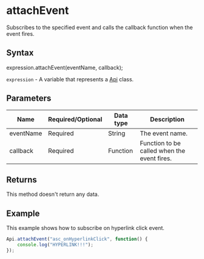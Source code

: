 # attachEvent

Subscribes to the specified event and calls the callback function when the event fires.

## Syntax

expression.attachEvent(eventName, callback);

`expression` - A variable that represents a [Api](../Api.md) class.

## Parameters

| **Name** | **Required/Optional** | **Data type** | **Description** |
| ------------- | ------------- | ------------- | ------------- |
| eventName | Required | String | The event name. |
| callback | Required | Function | Function to be called when the event fires. |

## Returns

This method doesn't return any data.

## Example

This example shows how to subscribe on hyperlink click event.

```javascript
Api.attachEvent("asc_onHyperlinkClick", function() {
	console.log("HYPERLINK!!!");
});
```
